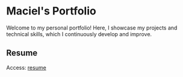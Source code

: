 # Maciel's Portfolio

Welcome to my personal portfolio! Here, I showcase my projects and technical skills, which I continuously develop and improve.

## Resume
Access: <a href="https://docs.google.com/document/d/1F0OtIrXcTXvFci-u0Bl8fvIX5IYzhCKDGMEbY9pp7_U/edit">resume</a>
